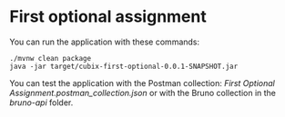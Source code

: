 # First optional assignment

You can run the application with these commands:

```
./mvnw clean package
java -jar target/cubix-first-optional-0.0.1-SNAPSHOT.jar
```

You can test the application with the Postman collection: _First Optional Assignment.postman_collection.json_ or with the Bruno collection in the _bruno-api_ folder.
